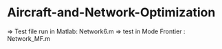 # Aircraft-and-Network-Optimization
=> Test file run in Matlab: Network6.m
=> test in Mode Frontier  : Network_MF.m
